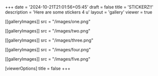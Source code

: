 +++
date = '2024-10-21T21:01:56+05:45'
draft = false 
title = 'STICKERZ!!'
description = 'Here are some stickers 4 u'
layout = 'gallery'
viewer = true

[[galleryImages]]
src = "/images/one.png"

[[galleryImages]]
src = "/images/two.png"

[[galleryImages]]
src = "/images/three.png"

[[galleryImages]]
src = "/images/four.png"

[[galleryImages]]
src = "/images/five.png"

[viewerOptions]
title = false
+++
